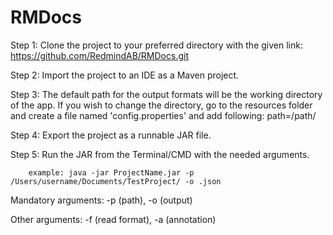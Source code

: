 # RMDocs

Step 1: Clone the project to your preferred directory with the given link: https://github.com/RedmindAB/RMDocs.git

Step 2: Import the project to an IDE as a Maven project.

Step 3: The default path for the output formats will be the working directory of the app. If you wish to change the directory, go to the resources folder and create a file named 'config.properties' and add following: path=/path/

Step 4: Export the project as a runnable JAR file.

Step 5: Run the JAR from the Terminal/CMD with the needed arguments.

        example: java -jar ProjectName.jar -p /Users/username/Documents/TestProject/ -o .json
        
Mandatory arguments: -p (path), -o (output)
        
Other arguments: -f (read format), -a (annotation)
